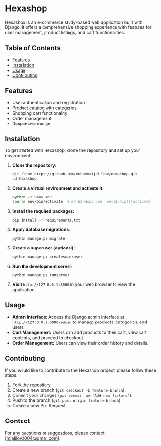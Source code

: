 # Hexashop

Hexashop is an e-commerce study-based web application built with Django. It offers a comprehensive shopping experience with features for user management, product listings, and cart functionalities.

## Table of Contents

- [Features](#features)
- [Installation](#installation)
- [Usage](#usage)
- [Contributing](#contributing)


## Features

- User authentication and registration
- Product catalog with categories
- Shopping cart functionality
- Order management
- Responsive design

## Installation

To get started with Hexashop, clone the repository and set up your environment:

1. **Clone the repository:**

    ```bash
    git clone https://github.com/muhammadjalilov/Hexashop.git
    cd hexashop
    ```

2. **Create a virtual environment and activate it:**

    ```bash
    python -m venv env
    source env/bin/activate  # On Windows use `env\Scripts\activate`
    ```

3. **Install the required packages:**

    ```bash
    pip install -r requirements.txt
    ```

4. **Apply database migrations:**

    ```bash
    python manage.py migrate
    ```

5. **Create a superuser (optional):**

    ```bash
    python manage.py createsuperuser
    ```

6. **Run the development server:**

    ```bash
    python manage.py runserver
    ```

7. **Visit** `http://127.0.0.1:8000` in your web browser to view the application.

## Usage

- **Admin Interface:** Access the Django admin interface at `http://127.0.0.1:8000/admin` to manage products, categories, and users.
- **Cart Management:** Users can add products to their cart, view cart contents, and proceed to checkout.
- **Order Management:** Users can view their order history and details.

## Contributing

If you would like to contribute to the Hexashop project, please follow these steps:

1. Fork the repository.
2. Create a new branch (`git checkout -b feature-branch`).
3. Commit your changes (`git commit -am 'Add new feature'`).
4. Push to the branch (`git push origin feature-branch`).
5. Create a new Pull Request.

## Contact

For any questions or suggestions, please contact [mjalilov2004@gmail.com].
